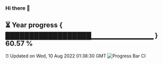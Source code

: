 ### Hi there 👋
⏳ Year progress { ██████████████████▁▁▁▁▁▁▁▁▁▁▁▁ } 60.57 %
---
⏰ Updated on Wed, 10 Aug 2022 01:38:30 GMT
![Progress Bar CI](https://github.com/liununu/liununu/workflows/Progress%20Bar%20CI/badge.svg)

